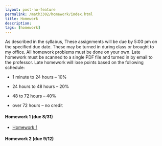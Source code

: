 ```yaml
---
layout: post-no-feature
permalink: /math3302/homework/index.html
title: Homework
description: 
tags: [homework]
---
```



As described in the syllabus,  These assignments will be due by 5:00 pm on the specified due date. These may be
turned in during class or brought to my office. All homework problems must be done on your own. Late homework
must be scanned to a single PDF file and turned in by email to the professor. Late homework will lose points based
on the following schedule:

* 1 minute to 24 hours – 10%

* 24 hours to 48 hours – 20%

* 48 to 72 hours – 40%

* over 72 hours – no credit


#### Homework 1 (due 8/31)
* <a href="/assets/homework1.pdf">Homework 1</a>

#### Homework 2 (due 9/12)





